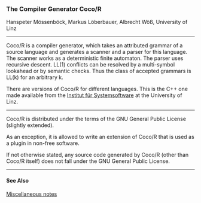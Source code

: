 ### The Compiler Generator Coco/R

Hanspeter Mössenböck, Markus Löberbauer, Albrecht Wöß, University of Linz

---------------

Coco/R is a compiler generator, which takes an attributed grammar of a
source language and generates a scanner and a parser for this
language. The scanner works as a deterministic finite automaton. The
parser uses recursive descent. LL(1) conflicts can be resolved by a
multi-symbol lookahead or by semantic checks. Thus the class of
accepted grammars is LL(k) for an arbitrary k.

There are versions of Coco/R for different languages. This is the C++ one made
available from the [Institut für
Systemsoftware](http://www.ssw.uni-linz.ac.at/coco/) at the University of Linz.

---------------

Coco/R is distributed under the terms of the GNU General Public
License (slightly extended).

As an exception, it is allowed to write an extension of Coco/R that is
used as a plugin in non-free software.

If not otherwise stated, any source code generated by Coco/R (other than
Coco/R itself) does not fall under the GNU General Public License.

---------------

#### See Also

[Miscellaneous notes](NOTES.mkdn)
